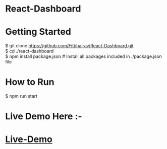 # React-Dashboard
# Getting Started <br/>
$ git clone https://github.com/Fitbhairav/React-Dashboard.git <br/>
$ cd ./react-dashboard <br/>
$ npm install package.json           # Install all packages included in ./package.json file <br/>

# How to Run <br/>
$ npm run start <br/>

# Live Demo Here :- <br/>
# [Live-Demo](http://react-dashboard.rf.gd/)
